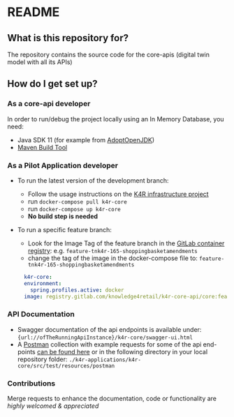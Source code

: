 # README #

## What is this repository for? ###

The repository contains the source code for the core-apis (digital twin model with all its APIs)

## How do I get set up? ##

### As a core-api developer ###

In order to run/debug the project locally using an In Memory Database, you need:

* Java SDK 11 (for example from [AdoptOpenJDK](https://adoptopenjdk.net/))
* [Maven Build Tool](https://maven.apache.org/)

### As a Pilot Application developer ###


* To run the latest version of the development branch:
  * Follow the usage instructions on the [K4R infrastructure project](https://gitlab.com/knowledge4retail/k4r-core-infrastructure)
  * run `docker-compose pull k4r-core`
  * run `docker-compose up k4r-core`
  * **No build step is needed**

* To run a specific feature branch:

  * Look for the Image Tag of the feature branch in the [GitLab container registry](<https://gitlab.com/knowledge4retail/k4r-core-api/container_registry/1498010>): e.g. `feature-tnk4r-165-shoppingbasketamendments`
  * change the tag of the image in the docker-compose file to: `feature-tnk4r-165-shoppingbasketamendments`

  ```yaml
    k4r-core:
    environment:
      spring.profiles.active: docker
    image: registry.gitlab.com/knowledge4retail/k4r-core-api/core:feature-tnk4r-165-shoppingbasketamendments
  ```

### API Documentation ###

* Swagger documentation of the api endpoints is available under:
`{url://ofTheRunningApiInstance}/k4r-core/swagger-ui.html`
* A [Postman](https://www.postman.com/) collection with example requests for some of the api end-points [can be found here](https://gitlab.com/knowledge4retail/k4r-core-api/-/tree/develop/k4r-applications/k4r-core/src/test/resources/postman)
or in the following directory in your local repository folder:
`./k4r-applications/k4r-core/src/test/resources/postman`

### Contributions ###

Merge requests to enhance the documentation, code or functionality are _highly welcomed & appreciated_
